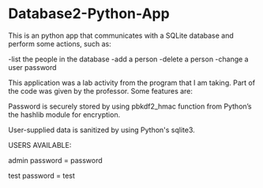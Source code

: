 # Database2-Python-App
This is an python app that communicates with a SQLite database and perform
some actions, such as:

-list the people in the database
-add a person
-delete a person
-change a user password

This application was a lab activity from the program that I am taking.
Part of the code was given by the professor.
Some features are: 

Password is securely stored by using pbkdf2_hmac function from Python’s 
the hashlib module for encryption.

User-supplied data is sanitized by using Python's sqlite3.

USERS AVAILABLE: 

admin
password = password

test
password = test

